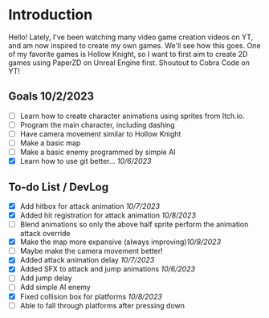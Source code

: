 # Introduction

Hello! Lately, I've been watching many video game creation videos on YT, and am now inspired to create my own games.
We'll see how this goes. One of my favorite games is Hollow Knight, so I want to first aim to create 2D games using PaperZD on Unreal Engine first. Shoutout to Cobra Code on YT!

## Goals 10/2/2023

- [ ] Learn how to create character animations using sprites from Itch.io. <br>
- [ ] Program the main character, including dashing <br>
- [ ] Have camera movement similar to Hollow Knight <br>
- [ ] Make a basic map <br>
- [ ] Make a basic enemy programmed by simple AI <br>
- [X] Learn how to use git better... *10/6/2023* <br> 

## To-do List / DevLog

- [X] Add hitbox for attack animation *10/7/2023* <br>
- [X] Added hit registration for attack animation *10/8/2023* <br>
- [ ] Blend animations so only the above half sprite perform the animation attack override <br>
- [X] Make the map more expansive (always improving)*10/8/2023* <br>
- [ ] Maybe make the camera movement better! <br>
- [X] Added attack animation delay *10/7/2023*<br>
- [X] Added SFX to attack and jump animations *10/6/2023*<br>
- [ ] Add jump delay <br>
- [ ] Add simple AI enemy <br>
- [X] Fixed collision box for platforms *10/8/2023* <br>
- [ ] Able to fall through platforms after pressing down <br>
